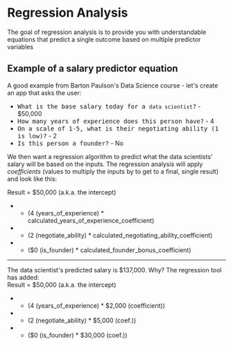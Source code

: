 # Regression Analysis 
The goal of regression analysis is to provide you with understandable equations that predict a single outcome based on multiple 
predictor variables

## Example of a salary predictor equation
A good example from Barton Paulson's Data Science course - let's create an app that asks the user: 
   - <kbd>What is the base salary today for a `data scientist`?</kbd> - $50,000
   - <kbd>How many years of experience does this person have?</kbd> - 4
   - <kbd>On a scale of 1-5, what is their negotiating ability (1 is low)?</kbd> - 2
   - <kbd>Is this person a founder?</kbd> - No
   
We then want a regression algorithm to predict what the data scientists' salary will be based on the inputs. The regression analysis will apply *coefficients* (values to multiply the inputs by to get to a final, single result) and look like this:

Result = $50,000 (a.k.a. the intercept) 
   - + (4 (years_of_experience) * calculated_years_of_experience_coefficient)
   - + (2 (negotiate_ability) * calculated_negotiating_ability_coefficient)
   - + ($0 (is_founder) * calculated_founder_bonus_coefficient)
---------------------------------------------------------
The data scientist's predicted salary is $137,000. Why? The regression tool has added:   
   Result = $50,000 (a.k.a. the intercept) 
   - + (4 (years_of_experience) * $2,000 (coefficient))
   - + (2 (negotiate_ability) * $5,000 (coef.))
   - + ($0 (is_founder) * $30,000 (coef.))
